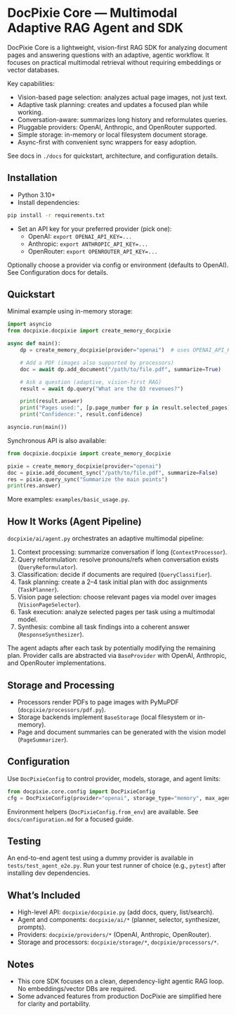 # DocPixie Core — Multimodal Adaptive RAG Agent and SDK

DocPixie Core is a lightweight, vision-first RAG SDK for analyzing document pages and answering questions with an adaptive, agentic workflow. It focuses on practical multimodal retrieval without requiring embeddings or vector databases.

Key capabilities:
- Vision-based page selection: analyzes actual page images, not just text.
- Adaptive task planning: creates and updates a focused plan while working.
- Conversation-aware: summarizes long history and reformulates queries.
- Pluggable providers: OpenAI, Anthropic, and OpenRouter supported.
- Simple storage: in-memory or local filesystem document storage.
- Async-first with convenient sync wrappers for easy adoption.

See docs in `./docs` for quickstart, architecture, and configuration details.

## Installation

- Python 3.10+
- Install dependencies:

```bash
pip install -r requirements.txt
```

- Set an API key for your preferred provider (pick one):
  - OpenAI: `export OPENAI_API_KEY=...`
  - Anthropic: `export ANTHROPIC_API_KEY=...`
  - OpenRouter: `export OPENROUTER_API_KEY=...`

Optionally choose a provider via config or environment (defaults to OpenAI). See Configuration docs for details.

## Quickstart

Minimal example using in-memory storage:

```python
import asyncio
from docpixie.docpixie import create_memory_docpixie

async def main():
    dp = create_memory_docpixie(provider="openai")  # uses OPENAI_API_KEY

    # Add a PDF (images also supported by processors)
    doc = await dp.add_document("/path/to/file.pdf", summarize=True)

    # Ask a question (adaptive, vision-first RAG)
    result = await dp.query("What are the Q3 revenues?")

    print(result.answer)
    print("Pages used:", [p.page_number for p in result.selected_pages])
    print("Confidence:", result.confidence)

asyncio.run(main())
```

Synchronous API is also available:

```python
from docpixie.docpixie import create_memory_docpixie

pixie = create_memory_docpixie(provider="openai")
doc = pixie.add_document_sync("/path/to/file.pdf", summarize=False)
res = pixie.query_sync("Summarize the main points")
print(res.answer)
```

More examples: `examples/basic_usage.py`.

## How It Works (Agent Pipeline)

`docpixie/ai/agent.py` orchestrates an adaptive multimodal pipeline:
1. Context processing: summarize conversation if long (`ContextProcessor`).
2. Query reformulation: resolve pronouns/refs when conversation exists (`QueryReformulator`).
3. Classification: decide if documents are required (`QueryClassifier`).
4. Task planning: create a 2–4 task initial plan with doc assignments (`TaskPlanner`).
5. Vision page selection: choose relevant pages via model over images (`VisionPageSelector`).
6. Task execution: analyze selected pages per task using a multimodal model.
7. Synthesis: combine all task findings into a coherent answer (`ResponseSynthesizer`).

The agent adapts after each task by potentially modifying the remaining plan. Provider calls are abstracted via `BaseProvider` with OpenAI, Anthropic, and OpenRouter implementations.

## Storage and Processing

- Processors render PDFs to page images with PyMuPDF (`docpixie/processors/pdf.py`).
- Storage backends implement `BaseStorage` (local filesystem or in-memory).
- Page and document summaries can be generated with the vision model (`PageSummarizer`).

## Configuration

Use `DocPixieConfig` to control provider, models, storage, and agent limits:

```python
from docpixie.core.config import DocPixieConfig
cfg = DocPixieConfig(provider="openai", storage_type="memory", max_agent_iterations=5)
```

Environment helpers (`DocPixieConfig.from_env`) are available. See `docs/configuration.md` for a focused guide.

## Testing

An end-to-end agent test using a dummy provider is available in `tests/test_agent_e2e.py`. Run your test runner of choice (e.g., `pytest`) after installing dev dependencies.

## What’s Included

- High-level API: `docpixie/docpixie.py` (add docs, query, list/search).
- Agent and components: `docpixie/ai/*` (planner, selector, synthesizer, prompts).
- Providers: `docpixie/providers/*` (OpenAI, Anthropic, OpenRouter).
- Storage and processors: `docpixie/storage/*`, `docpixie/processors/*`.

## Notes

- This core SDK focuses on a clean, dependency-light agentic RAG loop. No embeddings/vector DBs are required.
- Some advanced features from production DocPixie are simplified here for clarity and portability.

